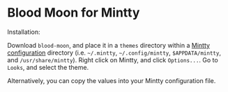 # Blood Moon for Mintty

Installation:

Download `blood-moon`, and place it in a `themes` directory within a [Mintty
configuration](https://github.com/mintty/mintty/wiki/Tips#configuring-mintty)
directory (i.e. `~/.mintty`, `~/.config/mintty`, `$APPDATA/mintty`, and
`/usr/share/mintty`). Right click on Mintty, and click `Options...`. Go to
`Looks`, and select the theme.

Alternatively, you can copy the values into your Mintty configuration file.
